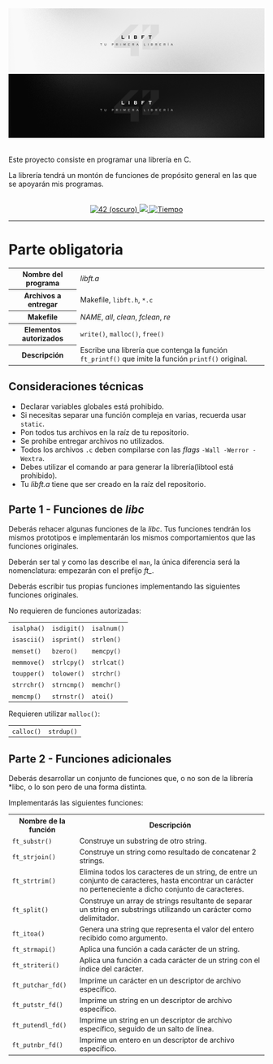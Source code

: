 <div align="center">
    <img src=".github/readme/banner-light.png#gh-light-mode-only" alt="Banner (claro)" />
    <img src=".github/readme/banner-dark.png#gh-dark-mode-only" alt="Banner (oscuro)" />
</div>

<br>

Este proyecto consiste en programar una librería en C.

La librería tendrá un montón de funciones de propósito general en las que se apoyarán mis programas.

<br>

<div align="center">
    <a href='https://profile.intra.42.fr/users/antgalan' target="_blank">
        <img alt='42 (oscuro)' src='https://img.shields.io/badge/Málaga-black?style=flat&logo=42&logoColor=white'/>
    </a>
    <a href='https://projects.intra.42.fr/projects/42cursus-libft/projects_users/2901226' target="_blank">
        <img src="https://img.shields.io/badge/Puntuación-125%20%2F%20100-success?color=%2312bab9&style=flat" />
    </a>
    <a href="https://wakatime.com/@srgalan">
        <img src="https://img.shields.io/badge/wakatime-20 hrs-blue?style=flat&logo=wakatime" alt="Tiempo" />
    </a>
</div>

---


# Parte obligatoria

<table>
  <tr>
    <th>Nombre del programa</th>
    <td><em>libft.a</em></td>
  </tr>
  <tr>
    <th>Archivos a entregar</th>
    <td>Makefile, <code>libft.h</code>, <code>*.c</code></td>
  </tr>
  <tr>
    <th>Makefile</th>
    <td><em>NAME</em>, <em>all</em>, <em>clean</em>, <em>fclean</em>, <em>re</em></td>
  </tr>
  <tr>
    <th>Elementos autorizados</th>
    <td><code>write()</code>, <code>malloc()</code>, <code>free()</code></td>
  </tr>
  <tr>
    <th>Descripción</th>
    <td>Escribe una librería que contenga la función <code>ft_printf()</code> que imite la función <code>printf()</code> original.</td>
  </tr>
</table>

## Consideraciones técnicas

- Declarar variables globales está prohibido.
- Si necesitas separar una función compleja en varias, recuerda usar `static`.
- Pon todos tus archivos en la raíz de tu repositorio.
- Se prohibe entregar archivos no utilizados.
- Todos los archivos `.c` deben compilarse con las *flags* `-Wall -Werror -Wextra`.
- Debes utilizar el comando ar para generar la librería(libtool está prohibido).
- Tu *libft.a* tiene que ser creado en la raíz del repositorio.

## Parte 1 - Funciones de *libc*

Deberás rehacer algunas funciones de la *libc*. Tus funciones tendrán los mismos prototipos e implementarán los mismos comportamientos que las funciones originales.

Deberán ser tal y como las describe el `man`, la única diferencia será la nomenclatura: empezarán con el prefijo *ft_*.

Deberás escribir tus propias funciones implementando las siguientes funciones originales.

No requieren de funciones autorizadas:

<table>
  <tr>
    <td><code>isalpha()</code></td>
    <td><code>isdigit()</code></td>
    <td><code>isalnum()</code></td>
  </tr>
  <tr>
    <td><code>isascii()</code></td>
    <td><code>isprint()</code></td>
    <td><code>strlen()</code></td>
  </tr>
  <tr>
    <td><code>memset()</code></td>
    <td><code>bzero()</code></td>
    <td><code>memcpy()</code></td>
  </tr>
  <tr>
    <td><code>memmove()</code></td>
    <td><code>strlcpy()</code></td>
    <td><code>strlcat()</code></td>
  </tr>
  <tr>
    <td><code>toupper()</code></td>
    <td><code>tolower()</code></td>
    <td><code>strchr()</code></td>
  </tr>
  <tr>
    <td><code>strrchr()</code></td>
    <td><code>strncmp()</code></td>
    <td><code>memchr()</code></td>
  </tr>
  <tr>
    <td><code>memcmp()</code></td>
    <td><code>strnstr()</code></td>
    <td><code>atoi()</code></td>
  </tr>
</table>

Requieren utilizar `malloc()`:

<table>
    <tr>
        <td><code>calloc()</code></td>
        <td><code>strdup()</code></td>
    </tr>
</table>

## Parte 2 - Funciones adicionales

Deberás desarrollar un conjunto de funciones que, o no son de la librería *libc, o lo son pero de una forma distinta.

Implementarás las siguientes funciones:

<table>
  <tr>
    <th>Nombre de la función</th>
    <th>Descripción</th>
  </tr>
  <tr>
    <td><code>ft_substr()</code></td>
    <td>Construye un substring de otro string.</td>
  </tr>
  <tr>
    <td><code>ft_strjoin()</code></td>
    <td>Construye un string como resultado de concatenar 2 strings.</td>
  </tr>
  <tr>
    <td><code>ft_strtrim()</code></td>
    <td>Elimina todos los caracteres de un string, de entre un conjunto de caracteres, hasta encontrar un carácter no perteneciente a dicho conjunto de caracteres.</td>
  </tr>
  <tr>
    <td><code>ft_split()</code></td>
    <td>Construye un array de strings resultante de separar un string en substrings utilizando un carácter como delimitador.</td>
  </tr>
  <tr>
    <td><code>ft_itoa()</code></td>
    <td>Genera una string que representa el valor del entero recibido como argumento.</td>
  </tr>
  <tr>
    <td><code>ft_strmapi()</code></td>
    <td>Aplica una función a cada carácter de un string.</td>
  </tr>
  <tr>
    <td><code>ft_striteri()</code></td>
    <td>Aplica una función a cada carácter de un string con el índice del carácter.</td>
  </tr>
  <tr>
    <td><code>ft_putchar_fd()</code></td>
    <td>Imprime un carácter en un descriptor de archivo específico.</td>
  </tr>
  <tr>
    <td><code>ft_putstr_fd()</code></td>
    <td>Imprime un string en un descriptor de archivo específico.</td>
  </tr>
  <tr>
    <td><code>ft_putendl_fd()</code></td>
    <td>Imprime un string en un descriptor de archivo específico, seguido de un salto de línea.</td>
  </tr>
  <tr>
    <td><code>ft_putnbr_fd()</code></td>
    <td>Imprime un entero en un descriptor de archivo específico.</td>
  </tr>
</table>

